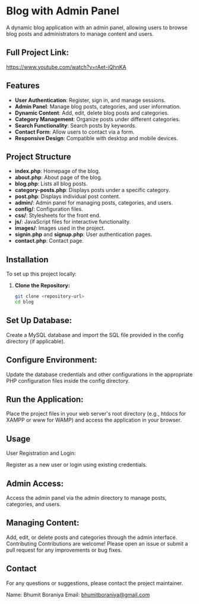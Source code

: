 # Blog with Admin Panel

A dynamic blog application with an admin panel, allowing users to browse blog posts and administrators to manage content and users.


## Full Project Link:
https://www.youtube.com/watch?v=rAet-iQhnKA

## Features

- **User Authentication**: Register, sign in, and manage sessions.
- **Admin Panel**: Manage blog posts, categories, and user information.
- **Dynamic Content**: Add, edit, delete blog posts and categories.
- **Category Management**: Organize posts under different categories.
- **Search Functionality**: Search posts by keywords.
- **Contact Form**: Allow users to contact via a form.
- **Responsive Design**: Compatible with desktop and mobile devices.

## Project Structure

- **index.php**: Homepage of the blog.
- **about.php**: About page of the blog.
- **blog.php**: Lists all blog posts.
- **category-posts.php**: Displays posts under a specific category.
- **post.php**: Displays individual post content.
- **admin/**: Admin panel for managing posts, categories, and users.
- **config/**: Configuration files.
- **css/**: Stylesheets for the front end.
- **js/**: JavaScript files for interactive functionality.
- **images/**: Images used in the project.
- **signin.php** and **signup.php**: User authentication pages.
- **contact.php**: Contact page.

## Installation

To set up this project locally:

1. **Clone the Repository:**

   ```bash
   git clone <repository-url>
   cd blog
   ```
## Set Up Database:

Create a MySQL database and import the SQL file provided in the config directory (if applicable).

## Configure Environment:

Update the database credentials and other configurations in the appropriate PHP configuration files inside the config directory.

## Run the Application:

Place the project files in your web server's root directory (e.g., htdocs for XAMPP or www for WAMP) and access the application in your browser.

## Usage
User Registration and Login:

Register as a new user or login using existing credentials.

## Admin Access:

Access the admin panel via the admin directory to manage posts, categories, and users.

## Managing Content:

Add, edit, or delete posts and categories through the admin interface.
Contributing
Contributions are welcome! Please open an issue or submit a pull request for any improvements or bug fixes.

## Contact
For any questions or suggestions, please contact the project maintainer.

Name: Bhumit Boraniya
Email: bhumitboraniya@gmail.com
